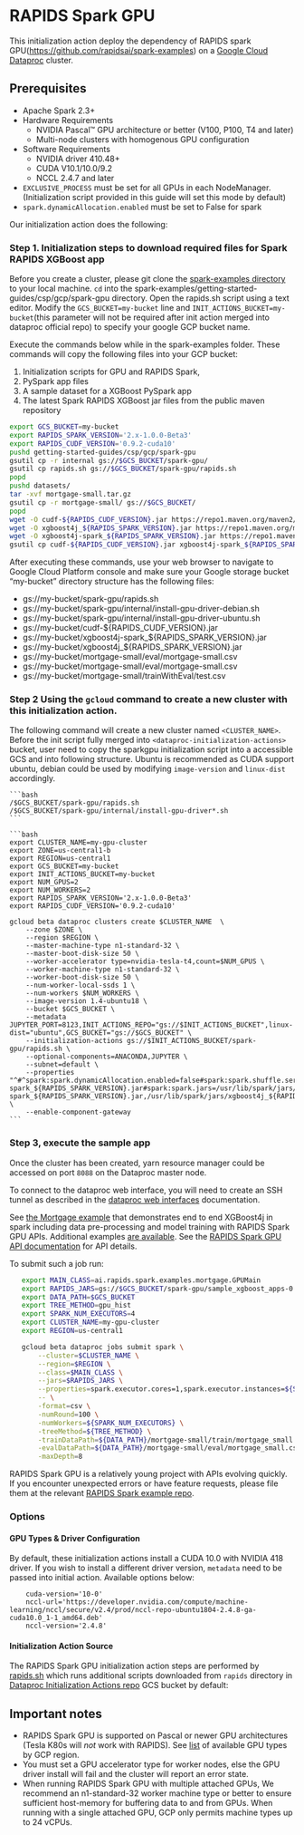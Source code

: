 # RAPIDS Spark GPU

This initialization action deploy the dependency of RAPIDS spark GPU(https://github.com/rapidsai/spark-examples) on a
[Google Cloud Dataproc](https://cloud.google.com/dataproc) cluster.

Prerequisites
-------------
* Apache Spark 2.3+
* Hardware Requirements
  * NVIDIA Pascal™ GPU architecture or better (V100, P100, T4 and later)
  * Multi-node clusters with homogenous GPU configuration
* Software Requirements
  * NVIDIA driver 410.48+
  * CUDA V10.1/10.0/9.2
  * NCCL 2.4.7 and later
* `EXCLUSIVE_PROCESS` must be set for all GPUs in each NodeManager.(Initialization script provided in this guide will set this mode by default)
* `spark.dynamicAllocation.enabled` must be set to False for spark

Our initialization action does the following:

### Step 1.  Initialization steps to download required files for Spark RAPIDS XGBoost app

Before you create a cluster, please git clone the [spark-examples directory](https://github.com/rapidsai/spark-examples) to your local machine. `cd` into the spark-examples/getting-started-guides/csp/gcp/spark-gpu directory. Open the rapids.sh script using a text editor.  Modify the `GCS_BUCKET=my-bucket` line and `INIT_ACTIONS_BUCKET=my-bucket`(this parameter will not be required after init action merged into dataproc official repo) to specify your google GCP bucket name.  

Execute the commands below while in the spark-examples folder.  These commands will copy the following files into your GCP bucket: 

1. Initialization scripts for GPU and RAPIDS Spark, 
2. PySpark app files  
3. A sample dataset for a XGBoost PySpark app 
4. The latest Spark RAPIDS XGBoost jar files from the public maven repository

```bash
export GCS_BUCKET=my-bucket
export RAPIDS_SPARK_VERSION='2.x-1.0.0-Beta3'
export RAPIDS_CUDF_VERSION='0.9.2-cuda10'
pushd getting-started-guides/csp/gcp/spark-gpu
gsutil cp -r internal gs://$GCS_BUCKET/spark-gpu/
gsutil cp rapids.sh gs://$GCS_BUCKET/spark-gpu/rapids.sh
popd
pushd datasets/
tar -xvf mortgage-small.tar.gz
gsutil cp -r mortgage-small/ gs://$GCS_BUCKET/
popd
wget -O cudf-${RAPIDS_CUDF_VERSION}.jar https://repo1.maven.org/maven2/ai/rapids/cudf/${RAPIDS_CUDF_VERSION%-*}/cudf-${RAPIDS_CUDF_VERSION}.jar
wget -O xgboost4j_${RAPIDS_SPARK_VERSION}.jar https://repo1.maven.org/maven2/ai/rapids/xgboost4j_${RAPIDS_SPARK_VERSION/-/\/}/xgboost4j_${RAPIDS_SPARK_VERSION}.jar
wget -O xgboost4j-spark_${RAPIDS_SPARK_VERSION}.jar https://repo1.maven.org/maven2/ai/rapids/xgboost4j-spark_${RAPIDS_SPARK_VERSION/-/\/}/xgboost4j-spark_${RAPIDS_SPARK_VERSION}.jar
gsutil cp cudf-${RAPIDS_CUDF_VERSION}.jar xgboost4j-spark_${RAPIDS_SPARK_VERSION}.jar xgboost4j_${RAPIDS_SPARK_VERSION}.jar gs://$GCS_BUCKET/
````

After executing these commands, use your web browser to navigate to Google Cloud Platform console and make sure your Google storage bucket “my-bucket” directory structure has the following files:
* gs://my-bucket/spark-gpu/rapids.sh
* gs://my-bucket/spark-gpu/internal/install-gpu-driver-debian.sh
* gs://my-bucket/spark-gpu/internal/install-gpu-driver-ubuntu.sh
* gs://my-bucket/cudf-${RAPIDS_CUDF_VERSION}.jar
* gs://my-bucket/xgboost4j-spark_${RAPIDS_SPARK_VERSION}.jar
* gs://my-bucket/xgboost4j_${RAPIDS_SPARK_VERSION}.jar
* gs://my-bucket/mortgage-small/eval/mortgage-small.csv
* gs://my-bucket/mortgage-small/eval/mortgage-small.csv
* gs://my-bucket/mortgage-small/trainWithEval/test.csv


### Step 2 Using the `gcloud` command to create a new cluster with this initialization action. 

The following command will create a new cluster named `<CLUSTER_NAME>`. Before the init script fully merged into 
`<dataproc-initialization-actions>` bucket, user need to copy the sparkgpu initialization script into a accessible GCS and into following structure. Ubuntu is recommended as CUDA support ubuntu, debian could be used by modifying `image-version` and `linux-dist` accordingly.

    ```bash
    /$GCS_BUCKET/spark-gpu/rapids.sh
    /$GCS_BUCKET/spark-gpu/internal/install-gpu-driver*.sh
    ```
    
    ```bash
    export CLUSTER_NAME=my-gpu-cluster
    export ZONE=us-central1-b
    export REGION=us-central1
    export GCS_BUCKET=my-bucket
    export INIT_ACTIONS_BUCKET=my-bucket
    export NUM_GPUS=2
    export NUM_WORKERS=2
    export RAPIDS_SPARK_VERSION='2.x-1.0.0-Beta3'
    export RAPIDS_CUDF_VERSION='0.9.2-cuda10'
     
    gcloud beta dataproc clusters create $CLUSTER_NAME  \
        --zone $ZONE \
        --region $REGION \
        --master-machine-type n1-standard-32 \
        --master-boot-disk-size 50 \
        --worker-accelerator type=nvidia-tesla-t4,count=$NUM_GPUS \
        --worker-machine-type n1-standard-32 \
        --worker-boot-disk-size 50 \
        --num-worker-local-ssds 1 \
        --num-workers $NUM_WORKERS \
        --image-version 1.4-ubuntu18 \
        --bucket $GCS_BUCKET \
        --metadata JUPYTER_PORT=8123,INIT_ACTIONS_REPO="gs://$INIT_ACTIONS_BUCKET",linux-dist="ubuntu",GCS_BUCKET="gs://$GCS_BUCKET" \
        --initialization-actions gs://$INIT_ACTIONS_BUCKET/spark-gpu/rapids.sh \
        --optional-components=ANACONDA,JUPYTER \
        --subnet=default \
        --properties "^#^spark:spark.dynamicAllocation.enabled=false#spark:spark.shuffle.service.enabled=false#spark:spark.submit.pyFiles=/usr/lib/spark/python/lib/xgboost4j-spark_${RAPIDS_SPARK_VERSION}.jar#spark:spark.jars=/usr/lib/spark/jars/xgboost4j-spark_${RAPIDS_SPARK_VERSION}.jar,/usr/lib/spark/jars/xgboost4j_${RAPIDS_SPARK_VERSION}.jar,/usr/lib/spark/jars/cudf-${RAPIDS_CUDF_VERSION}.jar" \
        --enable-component-gateway   
    ```

### Step 3, execute the sample app 

Once the cluster has been created, yarn resource manager could be accessed on port `8088` on the Dataproc master 
node. 

To connect to the dataproc web interface, you will need to create an SSH tunnel as
described in the
[dataproc web interfaces](https://cloud.google.com/dataproc/cluster-web-interfaces)
documentation. 

See
[the Mortgage example](https://github.com/rapidsai/spark-examples/tree/master/examples/apps/scala/src/main/scala/ai/rapids/spark/examples/mortgage)
that demonstrates end to end XGBoost4j in spark including data pre-processing and model
training with RAPIDS Spark GPU APIs. Additional examples
[are available](https://github.com/rapidsai/spark-examples/tree/master/examples). See the
[RAPIDS Spark GPU API documentation](https://github.com/rapidsai/spark-examples/tree/master/api-docs) for API details.

To submit such a job run:

 ```bash
    export MAIN_CLASS=ai.rapids.spark.examples.mortgage.GPUMain
    export RAPIDS_JARS=gs://$GCS_BUCKET/spark-gpu/sample_xgboost_apps-0.1.4-jar-with-dependencies.jar
    export DATA_PATH=$GCS_BUCKET
    export TREE_METHOD=gpu_hist
    export SPARK_NUM_EXECUTORS=4
    export CLUSTER_NAME=my-gpu-cluster
    export REGION=us-central1

    gcloud beta dataproc jobs submit spark \
        --cluster=$CLUSTER_NAME \
        --region=$REGION \
        --class=$MAIN_CLASS \
        --jars=$RAPIDS_JARS \
        --properties=spark.executor.cores=1,spark.executor.instances=${SPARK_NUM_EXECUTORS},spark.executor.memory=8G,spark.executorEnv.LD_LIBRARY_PATH=/usr/local/lib/x86_64-linux-gnu:/usr/local/cuda-10.0/lib64:${LD_LIBRARY_PATH} \
        -- \
        -format=csv \
        -numRound=100 \
        -numWorkers=${SPARK_NUM_EXECUTORS} \
        -treeMethod=${TREE_METHOD} \
        -trainDataPath=${DATA_PATH}/mortgage-small/train/mortgage_small.csv \
        -evalDataPath=${DATA_PATH}/mortgage-small/eval/mortgage_small.csv \
        -maxDepth=8  
 ```


RAPIDS Spark GPU is a relatively young project with APIs evolving quickly. If you
encounter unexpected errors or have feature requests, please file them at the
relevant [RAPIDS Spark example repo](https://github.com/rapidsai/spark-examples).

### Options

#### GPU Types & Driver Configuration

By default, these initialization actions install a CUDA 10.0 with NVIDIA 418 driver. If you wish
to install a different driver version, `metadata` need to be passed into initial action. Available options below:

```
    cuda-version='10-0'
    nccl-url='https://developer.nvidia.com/compute/machine-learning/nccl/secure/v2.4/prod/nccl-repo-ubuntu1804-2.4.8-ga-cuda10.0_1-1_amd64.deb'
    nccl-version='2.4.8'
```

#### Initialization Action Source

The RAPIDS Spark GPU initialization action steps are performed by [rapids.sh](rapids.sh)
which runs additional scripts downloaded from `rapids` directory in
[Dataproc Initialization Actions repo](https://pantheon.corp.google.com/storage/browser/dataproc-initialization-actions)
GCS bucket by default:

## Important notes

*   RAPIDS Spark GPU is supported on Pascal or newer GPU architectures (Tesla K80s will
    _not_ work with RAPIDS). See
    [list](https://cloud.google.com/compute/docs/gpus/) of available GPU types
    by GCP region.
*   You must set a GPU accelerator type for worker nodes, else
    the GPU driver install will fail and the cluster will report an error state.
*   When running RAPIDS Spark GPU with multiple attached GPUs, We recommend an
    n1-standard-32 worker machine type or better to ensure sufficient
    host-memory for buffering data to and from GPUs. When running with a single
    attached GPU, GCP only permits machine types up to 24 vCPUs.

